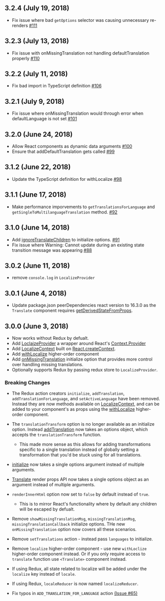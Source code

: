 ## 3.2.4 (July 19, 2018)

* Fix issue where bad `getOptions` selector was causing unnecessary re-renders [#111](https://github.com/ryandrewjohnson/react-localize-redux/issues/111)

## 3.2.3 (July 13, 2018)

* Fix issue with onMissingTranslation not handling defaultTranslation properly [#110](https://github.com/ryandrewjohnson/react-localize-redux/pull/110)

## 3.2.2 (July 11, 2018)

* Fix bad import in TypeScript definition [#106](https://github.com/ryandrewjohnson/react-localize-redux/pull/106)

## 3.2.1 (July 9, 2018)

* Fix issue where onMissingTranslation would through error when defaultLanguage is not set [#101](https://github.com/ryandrewjohnson/react-localize-redux/issues/101)

## 3.2.0 (June 24, 2018)

* Allow React components as dynamic data arguments [#100](https://github.com/ryandrewjohnson/react-localize-redux/pull/100)
* Ensure that addDefaultTranslation gets called [#99](https://github.com/ryandrewjohnson/react-localize-redux/pull/99)

## 3.1.2 (June 22, 2018)

* Update the TypeScript definition for withLocalize [#98](https://github.com/ryandrewjohnson/react-localize-redux/pull/98)

## 3.1.1 (June 17, 2018)

* Make performance imporvements to `getTranslationsForLanguage` and `getSingleToMultilanguageTranslation` method. [#92](https://github.com/ryandrewjohnson/react-localize-redux/pull/92)

## 3.1.0 (June 14, 2018)

* Add [ignoreTranslateChildren](https://ryandrewjohnson.github.io/react-localize-redux-docs/#initialize) to initialize options. [#91](https://github.com/ryandrewjohnson/react-localize-redux-docs/pull/1)
* Fix issue where Warning: Cannot update during an existing state transition message was appearing [#88](https://github.com/ryandrewjohnson/react-localize-redux/pull/88)

## 3.0.2 (June 11, 2018)

* remove `console.log` in `LocalizeProvider`

## 3.0.1 (June 4, 2018)

* Update package.json peerDependencies react version to 16.3.0 as the `Translate` component requires [getDerivedStateFromProps](https://reactjs.org/docs/react-component.html#static-getderivedstatefromprops).

## 3.0.0 (June 3, 2018)

* Now works without Redux by defualt.
* Add [LoclaizeProvider](https://ryandrewjohnson.github.io/react-localize-redux-docs//#localizeprovider) a wrapper around React's [Context.Provider](https://reactjs.org/docs/context.html#provider)
* Add [LocalizeContext](https://ryandrewjohnson.github.io/react-localize-redux-docs/#localizecontext) built on [React.createContext](https://reactjs.org/docs/context.html#reactcreatecontext).
* Add [withLocalize](https://ryandrewjohnson.github.io/react-localize-redux-docs/#withlocalize) higher-order component
* Add [onMissingTranslation](https://ryandrewjohnson.github.io/react-localize-redux-docs/#handle-missing-translations) initialize option that provides more control over handling missing translations.
* Optionally supports Redux by passing redux store to `LocalizeProvider`.

### Breaking Changes

* The Redux action creators `initialize`, `addTranslation`, `addTranslationForLanguage`, and `setActiveLanguage` have been removed. Instead they are now methods available on [LocalizeContext](https://ryandrewjohnson.github.io/react-localize-redux-docs/#localizecontext), and can be added to your component's as props using the [withLocalize](https://ryandrewjohnson.github.io/react-localize-redux-docs/#withlocalize) higher-order component.

* The `translationTransform` option is no longer available as an initialize option. Instead [addTranslation](https://ryandrewjohnson.github.io/react-localize-redux-docs/#addtranslation) now takes an options object, which accepts the `translationTransform` function.

  * This made more sense as this allows for adding transformations specific to a single translation instead of globally setting a transformation that you'd be stuck using for all translations.

* [initialize](https://ryandrewjohnson.github.io/react-localize-redux-docs/#initialize) now takes a single options argument instead of multiple arguments.

* [Translate](https://ryandrewjohnson.github.io/react-localize-redux-docs/#render-props-api) render props API now takes a single options object as an argument instead of multiple arguments.

* `renderInnerHtml` option now set to `false` by default instead of `true`.

  * This is to mirror React's functionality where by default any children will be escaped by defualt.

* Remove `showMissingTranslationMsg`, `missingTranslationMsg`, `missingTranslationCallback` initialize options. THe new `onMissingTranslation` option now covers all these scenarios.

* Remove `setTranslations` action - instead pass `languages` to initialize.

* Remove `localize` higher-order component - use new `withLoclize` higher-order component instead. Or if you only require access to `translate` function use `<Translate>` component instead.

* If using Redux, all state related to localize will be added under the `localize` key instead of `locale`.

* If using Redux, `localeReducer` is now named `localizeReducer`.

* Fix typos in `ADD_TRANSLATION_FOR_LANGUAGE` action [(Issue #65)](https://github.com/ryandrewjohnson/react-localize-redux/issues/65)
